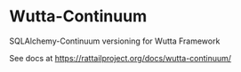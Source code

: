 
# Wutta-Continuum

SQLAlchemy-Continuum versioning for Wutta Framework

See docs at https://rattailproject.org/docs/wutta-continuum/

